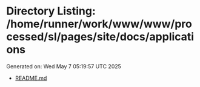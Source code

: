 # Directory Listing: /home/runner/work/www/www/processed/sl/pages/site/docs/applications
Generated on: Wed May  7 05:19:57 UTC 2025

- [README.md](README.md)
